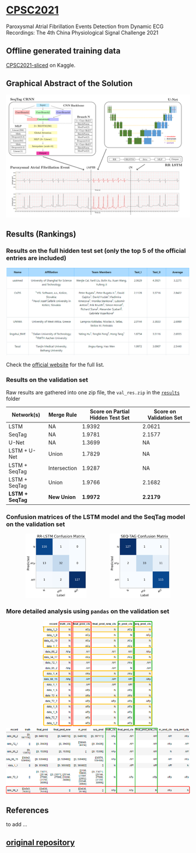 # [CPSC2021](http://2021.icbeb.org/CPSC2021)

Paroxysmal Atrial Fibrillation Events Detection from Dynamic ECG Recordings: The 4th China Physiological Signal Challenge 2021

## Offline generated training data

[CPSC2021-sliced](https://www.kaggle.com/wenh06/cpsc2021-sliced) on Kaggle.

## Graphical Abstract of the Solution
![res_pht](images/graphical-abstract.svg)

## Results (Rankings)

### Results on the full hidden test set (only the top 5 of the official entries are included)

![res_pht](images/cpsc2021-final_test.png)

Check the [official website](http://2021.icbeb.org/CPSC2021) for the full list.

### Results on the validation set

Raw results are gathered into one zip file, the `val_res.zip` in the [`results`](results/) folder

|     Network(s)    | Merge Rule    | Score on Partial Hidden Test Set | Score on Validation Set|
|-------------------|---------------|----------------------------------|------------------------|
|   LSTM            |  NA           |   1.9392                         | 2.0621                 |
|   SeqTag          |  NA           |   1.9781                         | 2.1577                 |
|   U-Net           |  NA           |   1.3699                         | NA                     |
|  LSTM + U-Net     |  Union        |   1.7829                         | NA                     |
|  LSTM + SeqTag    | Intersection  |   1.9287                         | NA                     |
|  LSTM + SeqTag    |  Union        |   1.9766                         | 2.1682                 |
| **LSTM + SeqTag** | **New Union** |   **1.9972**                     | **2.2179**             |

### Confusion matrices of the LSTM model and the SeqTag model on the validation set
<p align="middle">
  <img src="images/rr-lstm-confusion-matrix.svg" width="33%" />
  &nbsp; &nbsp; &nbsp; &nbsp;&nbsp; &nbsp; &nbsp; &nbsp;
  <img src="images/seq-tag-confusion-matrix.svg" width="33%" />
</p>

### More detailed analysis using `pandas` on the validation set
<p align="middle">
  <img src="images/res_ana_1.png" width="60%" />
  <img src="images/res_ana_2.png" width="110%" />
</p>

## References
to add ...

## [original repository](https://github.com/DeepPSP/cpsc2021)
